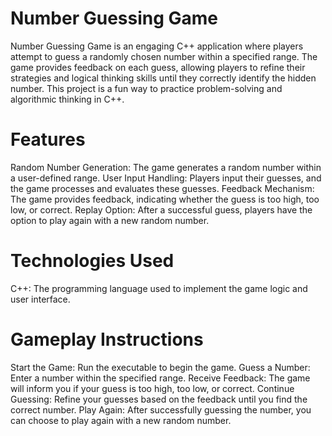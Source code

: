 # Number Guessing Game
Number Guessing Game is an engaging C++ application where players attempt to guess a randomly chosen number within a specified range. The game provides feedback on each guess, allowing players to refine their strategies and logical thinking skills until they correctly identify the hidden number. This project is a fun way to practice problem-solving and algorithmic thinking in C++.



# Features
Random Number Generation: The game generates a random number within a user-defined range.
User Input Handling: Players input their guesses, and the game processes and evaluates these guesses.
Feedback Mechanism: The game provides feedback, indicating whether the guess is too high, too low, or correct.
Replay Option: After a successful guess, players have the option to play again with a new random number.

# Technologies Used
C++: The programming language used to implement the game logic and user interface.

# Gameplay Instructions
Start the Game: Run the executable to begin the game.
Guess a Number: Enter a number within the specified range.
Receive Feedback: The game will inform you if your guess is too high, too low, or correct.
Continue Guessing: Refine your guesses based on the feedback until you find the correct number.
Play Again: After successfully guessing the number, you can choose to play again with a new random number.

